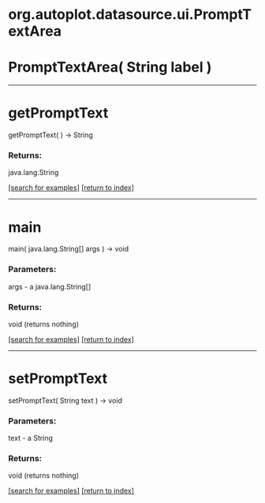 # org.autoplot.datasource.ui.PromptTextArea



# PromptTextArea( String label )


***
<a name="getPromptText"></a>
# getPromptText
getPromptText(  ) &rarr; String



### Returns:
java.lang.String


<a href="https://github.com/autoplot/dev/search?q=getPromptText&unscoped_q=getPromptText">[search for examples]</a>
<a href="https://github.com/autoplot/documentation/blob/master/javadoc/index-all.md">[return to index]</a>

***
<a name="main"></a>
# main
main( java.lang.String[] args ) &rarr; void



### Parameters:
args - a java.lang.String[]

### Returns:
void (returns nothing)


<a href="https://github.com/autoplot/dev/search?q=main&unscoped_q=main">[search for examples]</a>
<a href="https://github.com/autoplot/documentation/blob/master/javadoc/index-all.md">[return to index]</a>

***
<a name="setPromptText"></a>
# setPromptText
setPromptText( String text ) &rarr; void



### Parameters:
text - a String

### Returns:
void (returns nothing)


<a href="https://github.com/autoplot/dev/search?q=setPromptText&unscoped_q=setPromptText">[search for examples]</a>
<a href="https://github.com/autoplot/documentation/blob/master/javadoc/index-all.md">[return to index]</a>

